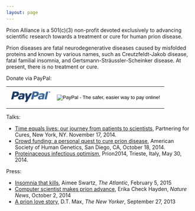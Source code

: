 ```yaml
---
layout: page
---
```


Prion Alliance is a 501(c)(3) non-profit devoted exclusively to advancing scientific research towards a treatment or cure for human prion disease.

Prion diseases are fatal neurodegenerative diseases caused by misfolded proteins and known by various names, such as Creutzfeldt-Jakob disease, fatal familial insomnia, and Gertsmann-Str&auml;ussler-Scheinker disease. At present, there is no treatment or cure. 

Donate via PayPal:

<table class="table" border="0" cellpadding="0" cellspacing="0" width="100%">
<tr>
<td width="116"><img title="paypal" src="/media/base/paypal.png" alt="PayPal logo" width="116" height="50" /></td>
<td>
<form action="https://www.paypal.com/cgi-bin/webscr" method="post"><input type="hidden" name="cmd" value="_s-xclick" />
<input type="hidden" name="hosted_button_id" value="9FU3LLRQXKYYL" />
<input type="image" name="submit" src="https://www.paypalobjects.com/en_US/i/btn/btn_donateCC_LG.gif" alt="PayPal - The safer, easier way to pay online!" />
<img src="https://www.paypalobjects.com/en_US/i/scr/pixel.gif" alt="" width="1" height="1" border="0" /></form>
</td>
</tr>
</table>

Talks:

+ [Time equals lives: our journey from patients to scientists](http://youtu.be/OZZbNIFKc4k), Partnering for Cures, New York, NY. November 17, 2014.
+ [Crowd funding: a personal quest to cure prion disease](http://youtu.be/d9d_8SzXfIc), American Society of Human Genetics, San Diego, CA, October 18, 2014. 
+ [Proteinaceous infectious optimism](http://youtu.be/yD5Oi-eh0Hc), Prion2014, Trieste, Italy, May 30, 2014. 

Press:

+ [Insomnia that kills](http://goo.gl/0tnV3v), Aimee Swartz, *The Atlantic*, February 5, 2015
+ [Computer scientist makes prion advance](http://goo.gl/gHUHdv), Erika Check Hayden, *Nature News*, October 2, 2014
+ [A prion love story](http://nyr.kr/16GgtZY), D.T. Max, *The New Yorker*, September 27, 2013
